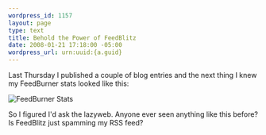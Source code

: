 ```yaml
--- 
wordpress_id: 1157
layout: page
type: text
title: Behold the Power of FeedBlitz
date: 2008-01-21 17:18:00 -05:00
wordpress_url: urn:uuid:{a.guid}
---
```

<p>Last Thursday I published a couple of blog entries and the next thing I knew my FeedBurner stats looked like this:</p>

<p><img src="http://farm3.static.flickr.com/2249/2211029272_4e64f55b85.jpg" alt="FeedBurner Stats"/></p>

<p>So I figured I'd ask the lazyweb. Anyone ever seen anything like this before? Is FeedBlitz just spamming my RSS feed?</p>
